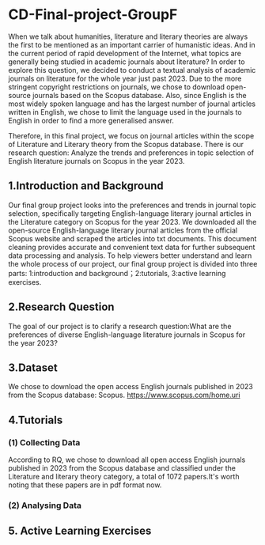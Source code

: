 # CD-Final-project-GroupF

When we talk about humanities, literature and literary theories are always the first to be mentioned as an important carrier of humanistic ideas. And in the current period of rapid development of the Internet, what topics are generally being studied in academic journals about literature? In order to explore this question, we decided to conduct a textual analysis of academic journals on literature for the whole year just past 2023. Due to the more stringent copyright restrictions on journals, we chose to download open-source journals based on the Scopus database. Also, since English is the most widely spoken language and has the largest number of journal articles written in English, we chose to limit the language used in the journals to English in order to find a more generalised answer.

Therefore, in this final project, we focus on journal articles within the scope of Literature and Literary theory from the Scopus database. There is our research question: Analyze the trends and preferences in topic selection of English literature journals on Scopus in the year 2023.

## 1.Introduction and Background

Our final group project looks into the preferences and trends in journal topic selection, specifically targeting English-language literary journal articles in the Literature category on Scopus for the year 2023. We downloaded all the open-source English-language literary journal articles from the official Scopus website and scraped the articles into txt documents. This document cleaning provides accurate and convenient text data for further subsequent data processing and analysis.
To help viewers better understand and learn the whole process of our project, our final group project is divided into three parts: 1:introduction and background；2:tutorials, 3:active learning exercises.

## 2.Research Question

The goal of our project is to clarify a research question:What are the preferences of diverse English-language literature journals in Scopus for the year 2023?

## 3.Dataset

We chose to download the open access English journals published in 2023 from the Scopus database: Scopus. https://www.scopus.com/home.uri 

## 4.Tutorials

### (1) Collecting Data

According to RQ, we chose to download all open access English journals published in 2023 from the Scopus database and classified under the Literature and literary theory category, a total of 1072 papers.It's worth noting that these papers are in pdf format now.

### (2) Analysing Data

## 5. Active Learning Exercises
